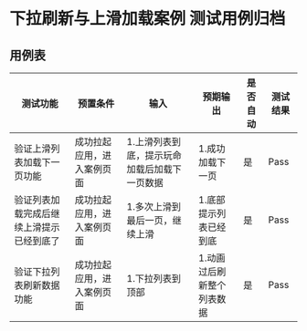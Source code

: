 # 下拉刷新与上滑加载案例 测试用例归档

## 用例表

| 测试功能                 | 预置条件          | 输入                      | 预期输出           | 是否自动 | 测试结果 |
|----------------------|---------------|-------------------------|----------------|------|------|
| 验证上滑列表加载下一页功能        | 成功拉起应用，进入案例页面 | 1.上滑列表到底，提示玩命加载后加载下一页数据 | 1.成功加载下一页      | 是    | Pass |
| 验证列表加载完成后继续上滑提示已经到底了 | 成功拉起应用，进入案例页面 | 1.多次上滑到最后一页，继续上滑        | 1.底部提示列表已经到底   | 是    | Pass |
| 验证下拉列表刷新数据功能         | 成功拉起应用，进入案例页面 | 1.下拉列表到顶部               | 1.动画过后刷新整个列表数据 | 是    | Pass |